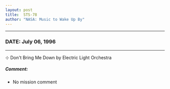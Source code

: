 ```yaml
---
layout: post
title:  STS-78
author: "NASA: Music to Wake Up By"
---
```


----
### DATE: July 06, 1996
----
⊹ Don't Bring Me Down by Electric Light Orchestra

##### Comment:
* No mission comment
